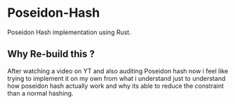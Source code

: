 # Poseidon-Hash
Poseidon Hash implementation using Rust.

## Why Re-build this ? 
After watching a video on YT and also auditing Poseidon hash now i feel like trying to implement it on my own from what i understand just to understand how poseidon hash actually work and why its able to reduce the constraint than a normal hashing.
